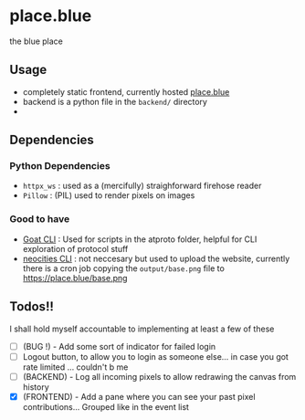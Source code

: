 # place.blue
the blue place

## Usage

- completely static frontend, currently hosted [place.blue](https://place.blue)
- backend is a python file in the `backend/` directory
- 

## Dependencies

### Python Dependencies

- `httpx_ws` : used as a (mercifully) straighforward firehose reader
- `Pillow` : (PIL) used to render pixels on images

### Good to have

- [Goat CLI](https://github.com/bluesky-social/indigo/tree/main/cmd/goat) : Used for scripts in the atproto folder, helpful for CLI exploration of protocol stuff
- [neocities CLI](https://neocities.org/cli) : not neccesary but used to upload the website, currently there is a cron job copying the `output/base.png` file to https://place.blue/base.png

## Todos!!

I shall hold myself accountable to implementing at least a few of these

- [ ] (BUG !) - Add some sort of indicator for failed login
- [ ] Logout button, to allow you to login as someone else... in case you got rate limited ... couldn't b me
- [ ] (BACKEND) - Log all incoming pixels to allow redrawing the canvas from history
- [x] (FRONTEND) - Add a pane where you can see your past pixel contributions... Grouped like in the event list 